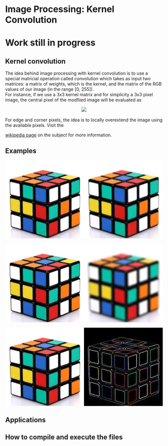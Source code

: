 # Image Processing: Kernel Convolution

# Work still in progress



## Kernel convolution
The idea behind image processing with kernel convolution is to use a special matricial operation called _convolution_ which takes as input two matrices: a matrix of weights, which is the kernel, and the matrix of the RGB values of our image (in the range [0, 255]).  
For instance, if we use a 3x3 kernel matrix and for simplicity a 3x3 pixel image, the central pixel of the modfiied image will be evaluated as
<p align="center">
 <img src="https://wikimedia.org/api/rest_v1/media/math/render/svg/570600fdeed436d98626278f22bf034ff5ab5162">
</p>
For edge and corner pixels, the idea is to locally overextend the image using the available pixels. Visit the

[wikipedia page](https://en.wikipedia.org/wiki/Kernel_(image_processing))
on the subject for more information.

## Examples

<p align="center">
  <img src="https://github.com/dario-marvin/ImageProcessing-KernelConvolution/blob/master/rubik_Blur.jpg">
</p>
<p align="center">
  <img src="https://github.com/dario-marvin/ImageProcessing-KernelConvolution/blob/master/rubik_Gaussian_blur.jpg">
</p>
<p align="center">
  <img src="https://github.com/dario-marvin/ImageProcessing-KernelConvolution/blob/master/rubik_Edge_detection.jpg">
</p>

## Applications

## How to compile and execute the files
